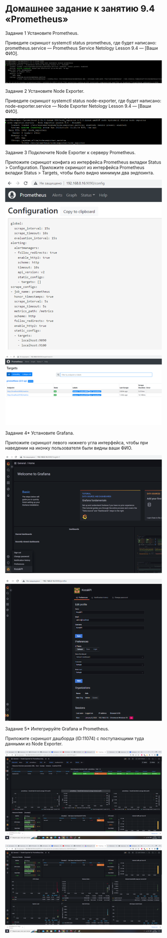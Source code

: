 # Домашнее задание к занятию 9.4 «Prometheus»

Задание 1
Установите Prometheus.

Приведите скриншот systemctl status prometheus, где будет написано: prometheus.service — Prometheus Service Netology Lesson 9.4 — [Ваши ФИО].

![alt text](https://github.com/KozakPI/9-04/blob/main/promet_1.png)

Задание 2
Установите Node Exporter.

Приведите скриншот systemctl status node-exporter, где будет написано: node-exporter.service — Node Exporter Netology Lesson 9.4 — [Ваши ФИО].

![alt text](https://github.com/KozakPI/9-04/blob/main/promet_2.png)

Задание 3
Подключите Node Exporter к серверу Prometheus.

Приложите скриншот конфига из интерфейса Prometheus вкладки Status > Configuration. Приложите скриншот из интерфейса Prometheus вкладки Status > Targets, чтобы было видно минимум два эндпоинта.

![alt text](https://github.com/KozakPI/9-04/blob/main/promet_3_1.png)

![alt text](https://github.com/KozakPI/9-04/blob/main/promet_3_2.png)


Задание 4*
Установите Grafana.

Приложите скриншот левого нижнего угла интерфейса, чтобы при наведении на иконку пользователя были видны ваши ФИО.

![alt text](https://github.com/KozakPI/9-04/blob/main/promet_4_1.png)

![alt text](https://github.com/KozakPI/9-04/blob/main/promet_4_2.png)

Задание 5*
Интегрируйте Grafana и Prometheus.

Приложите скриншот дашборда (ID:11074) с поступающими туда данными из Node Exporter.

![alt text](https://github.com/KozakPI/9-04/blob/main/promet_5_1.png)

![alt text](https://github.com/KozakPI/9-04/blob/main/promet_5_2.png)
